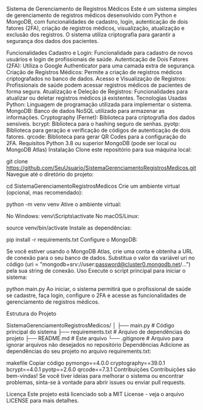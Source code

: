 Sistema de Gerenciamento de Registros Médicos
Este é um sistema simples de gerenciamento de registros médicos desenvolvido com Python e MongoDB, com funcionalidades de cadastro, login, autenticação de dois fatores (2FA), criação de registros médicos, visualização, atualização e exclusão dos registros. O sistema utiliza criptografia para garantir a segurança dos dados dos pacientes.

Funcionalidades
Cadastro e Login: Funcionalidade para cadastro de novos usuários e login de profissionais de saúde.
Autenticação de Dois Fatores (2FA): Utiliza o Google Authenticator para uma camada extra de segurança.
Criação de Registros Médicos: Permite a criação de registros médicos criptografados no banco de dados.
Acesso e Visualização de Registros: Profissionais de saúde podem acessar registros médicos de pacientes de forma segura.
Atualização e Deleção de Registros: Funcionalidades para atualizar ou deletar registros médicos já existentes.
Tecnologias Usadas
Python: Linguagem de programação utilizada para implementar o sistema.
MongoDB: Banco de dados NoSQL utilizado para armazenar as informações.
Cryptography (Fernet): Biblioteca para criptografia dos dados sensíveis.
bcrypt: Biblioteca para o hashing seguro de senhas.
pyotp: Biblioteca para geração e verificação de códigos de autenticação de dois fatores.
qrcode: Biblioteca para gerar QR Codes para a configuração do 2FA.
Requisitos
Python 3.8 ou superior
MongoDB (pode ser local ou MongoDB Atlas)
 Instalação
Clone este repositório para sua máquina local:

git clone https://github.com/SeuUsuario/SistemaGerenciamentoRegistrosMedicos.git
Navegue até o diretório do projeto:

cd SistemaGerenciamentoRegistrosMedicos
Crie um ambiente virtual (opcional, mas recomendado):

python -m venv venv
Ative o ambiente virtual:

No Windows:
venv\Scripts\activate
No macOS/Linux:


source venv/bin/activate
Instale as dependências:

pip install -r requirements.txt
Configure o MongoDB:

Se você estiver usando o MongoDB Atlas, crie uma conta e obtenha a URL de conexão para o seu banco de dados.
Substitua o valor da variável uri no código (uri = "mongodb+srv://user:password@cluster0.mongodb.net/...") pela sua string de conexão.
Uso
Execute o script principal para iniciar o sistema:

python main.py
Ao iniciar, o sistema permitirá que o profissional de saúde se cadastre, faça login, configure o 2FA e acesse as funcionalidades de gerenciamento de registros médicos.

Estrutura do Projeto

SistemaGerenciamentoRegistrosMedicos/
│
├── main.py             # Código principal do sistema
├── requirements.txt    # Arquivo de dependências do projeto
├── README.md           # Este arquivo
└── .gitignore          # Arquivo para ignorar arquivos não desejados no repositório
Dependências
Adicione as dependências do seu projeto no arquivo requirements.txt:

makefile
Copiar código
pymongo==4.0.0
cryptography==39.0.1
bcrypt==4.0.1
pyotp==2.6.0
qrcode==7.3.1
Contribuições
Contribuições são bem-vindas! Se você tiver ideias para melhorar o sistema ou encontrar problemas, sinta-se à vontade para abrir issues ou enviar pull requests.

Licença
Este projeto está licenciado sob a MIT License - veja o arquivo LICENSE para mais detalhes.


<!---
josepedrobg/josepedrobg is a ✨ special ✨ repository because its `README.md` (this file) appears on your GitHub profile.
You can click the Preview link to take a look at your changes.
--->
